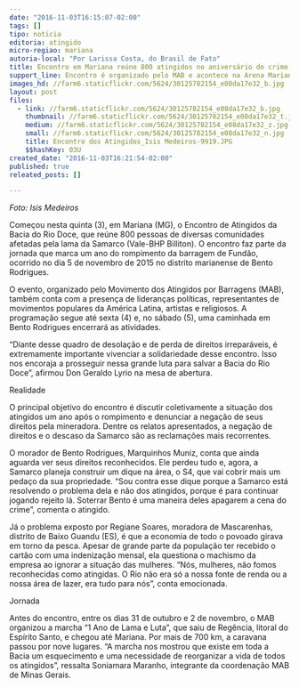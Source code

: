 ```yaml
---
date: "2016-11-03T16:15:07-02:00"
tags: []
tipo: noticia
editoria: atingido
micro-regiao: mariana
autoria-local: "Por Larissa Costa, do Brasil de Fato"
title: Encontro em Mariana reúne 800 atingidos no aniversário do crime da Samarco
support_line: Encontro é organizado pelo MAB e acontece na Arena Mariana
images_hd: //farm6.staticflickr.com/5624/30125782154_e08da17e32_b.jpg
layout: post
files:
  - link: //farm6.staticflickr.com/5624/30125782154_e08da17e32_b.jpg
    thumbnail: //farm6.staticflickr.com/5624/30125782154_e08da17e32_t.jpg
    medium: //farm6.staticflickr.com/5624/30125782154_e08da17e32_z.jpg
    small: //farm6.staticflickr.com/5624/30125782154_e08da17e32_n.jpg
    title: Encontro dos Atingidos_Isis Medeiros-9919.JPG
    $$hashKey: 03U
created_date: "2016-11-03T16:21:54-02:00"
published: true
releated_posts: []

---
```

<p><em>Foto: Isis Medeiros</em></p>

<p>Come&ccedil;ou&nbsp;nesta quinta (3), em Mariana (MG), o Encontro de Atingidos da Bacia do Rio Doce, que re&uacute;ne 800 pessoas de diversas comunidades afetadas pela lama da Samarco (Vale-BHP Billiton). O encontro faz parte da jornada que marca um ano do rompimento da barragem de Fund&atilde;o, ocorrido no dia 5 de novembro de 2015 no distrito marianense de Bento Rodrigues.</p>

<p>O evento, organizado pelo Movimento dos Atingidos por Barragens (MAB), tamb&eacute;m conta com a presen&ccedil;a de lideran&ccedil;as pol&iacute;ticas, representantes de movimentos populares da Am&eacute;rica Latina, artistas e religiosos. A programa&ccedil;&atilde;o segue at&eacute; sexta (4) e, no s&aacute;bado (5), uma caminhada em Bento Rodrigues encerrar&aacute; as atividades.</p>

<p>&ldquo;Diante desse quadro de desola&ccedil;&atilde;o e de perda de direitos irrepar&aacute;veis, &eacute; extremamente importante vivenciar a solidariedade desse encontro. Isso nos encoraja a prosseguir nessa grande luta para salvar a Bacia do Rio Doce&rdquo;, afirmou Don Geraldo Lyrio na mesa de abertura.</p>

<p>Realidade</p>

<p>O principal objetivo do encontro &eacute; discutir coletivamente a situa&ccedil;&atilde;o dos atingidos um ano ap&oacute;s o rompimento e denunciar a nega&ccedil;&atilde;o de seus direitos pela mineradora. Dentre os relatos apresentados, a nega&ccedil;&atilde;o de direitos e o descaso da Samarco s&atilde;o as reclama&ccedil;&otilde;es mais recorrentes.</p>

<p>O morador de Bento Rodrigues, Marquinhos Muniz, conta que ainda aguarda ver seus direitos reconhecidos. Ele perdeu tudo e, agora, a Samarco planeja construir um dique na &aacute;rea, o S4, que vai cobrir mais um peda&ccedil;o da sua propriedade. &ldquo;Sou contra esse dique porque a Samarco est&aacute; resolvendo o problema dela e n&atilde;o dos atingidos, porque &eacute; para continuar jogando rejeito l&aacute;. Soterrar Bento &eacute; uma maneira deles apagarem a cena do crime&rdquo;, comenta o atingido.</p>

<p>J&aacute; o problema exposto por Regiane Soares, moradora de Mascarenhas, distrito de Baixo Guandu (ES), &eacute; que a economia de todo o povoado girava em torno da pesca. Apesar de grande parte da popula&ccedil;&atilde;o ter recebido o cart&atilde;o com uma indeniza&ccedil;&atilde;o mensal, ela questiona o machismo da empresa ao ignorar a situa&ccedil;&atilde;o das mulheres. &ldquo;N&oacute;s, mulheres, n&atilde;o fomos reconhecidas como atingidas. O Rio n&atilde;o era s&oacute; a nossa fonte de renda ou a nossa &aacute;rea de lazer, era tudo para n&oacute;s&rdquo;, conta emocionada.</p>

<p>Jornada</p>

<p>Antes do encontro, entre os dias 31 de outubro e 2 de novembro, o MAB organizou a marcha &ldquo;1 Ano de Lama e Luta&rdquo;, que saiu de Reg&ecirc;ncia, litoral do Esp&iacute;rito Santo, e chegou at&eacute; Mariana. Por mais de 700 km, a caravana passou por nove lugares. &ldquo;A marcha nos mostrou que existe em toda a Bacia um esquecimento e uma necessidade de reorganizar a vida de todos os atingidos&rdquo;, ressalta Soniamara Maranho, integrante da coordena&ccedil;&atilde;o MAB de Minas Gerais.</p>
